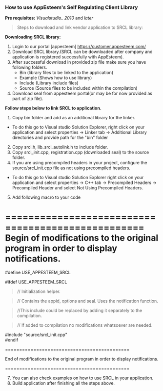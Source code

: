 
### How to use AppEsteem's Self Regulating Client Library
**Pre requisites:** *Visualstudio_ 2010* and *later*

> Steps to download and link vendor application to SRCL library:

**Downloading SRCL library:**
1. Login to our portal [appesteem] <https://customer.appesteem.com/>
2. Download SRCL library.(SRCL can be downloaded after company and application is registered successfully with AppEsteem).
3. After successful download in provided zip file make sure you have following folders.
    * Bin (library files to be linked to the application) 
    * Example (Shows how to use library) 
    * Include (Library include files) 
    * Source (Source files to be included within the compilation)
4. Download seal from appesteem portal(or may be for now provided as part of zip file).

**Follow steps below to link SRCL to application.** 
1. Copy bin folder and add as an additional library for the linker.
* To do this go to Visual studio Solution Explorer, right click on your application and select properties -> Linker tab -> Additional Library directories and provide path for the "bin" folder
2. Copy srcl.h, lib_srcl_autolink.h to include folder. 
3. Copy srcl_init.cpp, registration.cpp (downloaded seal) to the source folder.  
4. If you are using precompiled headers in your project, configure the source/srcl_init.cpp file as not using precompiled headers.
* To do this go to Visual studio Solution Explorer right click on your application and select properties -> C++ tab -> Precompiled Headers -> Precompiled Header and select Not Using Precompiled Headers.

5. Add following macro to your code

  ==================================================   
  Begin of modifications to the original program in order to display notifications.
  ==================================================   

#define USE_APPESTEEM_SRCL 

#ifdef USE_APPESTEEM_SRCL 

>// Initialization helper.

>// Contains the appid, options and seal. Uses the notification function.

>//This include could be replaced by adding it separately to the compilation.

>// If added to compilation no modifications whatsoever are needed. 

#include "source/srcl_init.cpp"  
#endif 

============================================

End of modifications to the original program in order to display notifications.

============================================   

7. You can also check examples on how to use SRCL in your application.
8. Build application after finishing all the steps above.
